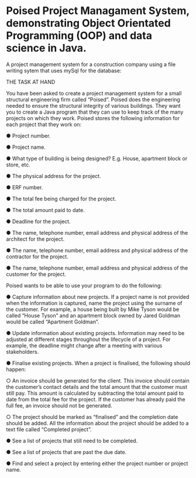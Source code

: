 # Poised Project Managament System, demonstrating Object Orientated Programming (OOP) and data science in Java.

A project management system for a construction company using a file writing sytem that uses mySql for the database:

THE TASK AT HAND

You have been asked to create a project management system for a small structural engineering firm called “Poised”. Poised does the engineering needed to ensure the structural integrity of various buildings. They want you to create a Java program that they can use to keep track of the many projects on which they work.
Poised stores the following information for each project that they work on:

● Project number.

● Project name.

● What type of building is being designed? E.g. House, apartment block or store, etc.

● The physical address for the project.

● ERF number.

● The total fee being charged for the project.

● The total amount paid to date.

● Deadline for the project.

● The name, telephone number, email address and physical address of the architect for the project.

● The name, telephone number, email address and physical address of the contractor for the project.

● The name, telephone number, email address and physical address of the customer for the project.

Poised wants to be able to use your program to do the following:

● Capture information about new projects. If a project name is not provided when the information is captured, name the project using the surname of the customer. For example, a house being built by Mike Tyson would be called “House Tyson” and an apartment block owned by Jared Goldman
would be called “Apartment Goldman”.

● Update information about existing projects. Information may need to be adjusted at different stages throughout the lifecycle of a project. For example, the deadline might change after a meeting with various stakeholders.

● Finalise existing projects. When a project is finalised, the following should happen:

○ An invoice should be generated for the client. This invoice should contain the customer’s contact details and the total amount that the customer must still pay. 
This amount is calculated by subtracting the total amount paid to date from the total fee for the project. 
If the customer has already paid the full fee, an invoice should not be generated.

○ The project should be marked as “finalised” and the completion date should be added. 
All the information about the project should be added to a text file called “Completed project”.

● See a list of projects that still need to be completed.

● See a list of projects that are past the due date.

● Find and select a project by entering either the project number or project name.
